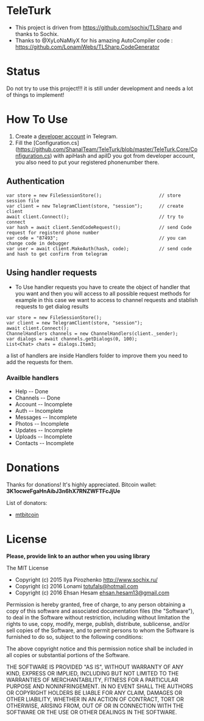 # TeleTurk
* This project is driven from https://github.com/sochix/TLSharp and thanks to Sochix.
* Thanks to @XyLoNaMiyX for his amazing AutoCompiler code : https://github.com/LonamiWebs/TLSharp.CodeGenerator

# Status
Do not try to use this project!!! it is still under development and needs a lot of things to implement!

# How To Use
1. Create a [developer account](https://my.telegram.org/) in Telegram.
2. Fill the [Configuration.cs] (https://github.com/ShanalTeam/TeleTurk/blob/master/TeleTurk.Core/Configuration.cs) with apiHash and apiID you got from developer account, you also need to put your registered phonenumber there. 

## Authentication

```
var store = new FileSessionStore();                     // store session file
var client = new TelegramClient(store, "session");      // create client
await client.Connect();                                 // try to connect
var hash = await client.SendCodeRequest();              // send Code request for registerd phone number
var code = "87493";                                     // you can change code in debugger
var user = await client.MakeAuth(hash, code);           // send code and hash to get confirm from telegram
```

## Using handler requests
* To Use handler requests you have to create the object of handler that you want and then you will access to all possible request methods
for example in this case we want to access to channel requests and stablish requests to get dialog results

```
var store = new FileSessionStore();
var client = new TelegramClient(store, "session");
await client.Connect();
ChannelHandlers channels = new ChannelHandlers(client._sender);
var dialogs = await channels.getDialogs(0, 100);
List<Chat> chats = dialogs.Item3;
```

a list of handlers are inside Handlers folder to improve them you need to add the requests for them.

### Availble handlers
* Help            -- Done
* Channels        -- Done
* Account         -- Incomplete
* Auth            -- Incomplete
* Messages        -- Incomplete
* Photos          -- Incomplete
* Updates         -- Incomplete
* Uploads         -- Incomplete
* Contacts        -- Incomplete

# Donations
Thanks for donations! It's highly appreciated. 
Bitcoin wallet: **3K1ocweFgaHnAibJ3n6hX7RNZWFTFcJjUe**

List of donators:
* [mtbitcoin](https://github.com/mtbitcoin)

# License

**Please, provide link to an author when you using library**

The MIT License

* Copyright (c) 2015 Ilya Pirozhenko http://www.sochix.ru/
* Copyright (c) 2016 Lonami totufals@hotmail.com
* Copyright (c) 2016 Ehsan Hesam ehsan.hesam13@gmail.com

Permission is hereby granted, free of charge, to any person obtaining a copy of this software and associated documentation files (the "Software"), to deal in the Software without restriction, including without limitation the rights to use, copy, modify, merge, publish, distribute, sublicense, and/or sell copies of the Software, and to permit persons to whom the Software is furnished to do so, subject to the following conditions:

The above copyright notice and this permission notice shall be included in all copies or substantial portions of the Software.

THE SOFTWARE IS PROVIDED "AS IS", WITHOUT WARRANTY OF ANY KIND, EXPRESS OR IMPLIED, INCLUDING BUT NOT LIMITED TO THE WARRANTIES OF MERCHANTABILITY, FITNESS FOR A PARTICULAR PURPOSE AND NONINFRINGEMENT. IN NO EVENT SHALL THE AUTHORS OR COPYRIGHT HOLDERS BE LIABLE FOR ANY CLAIM, DAMAGES OR OTHER LIABILITY, WHETHER IN AN ACTION OF CONTRACT, TORT OR OTHERWISE, ARISING FROM, OUT OF OR IN CONNECTION WITH THE SOFTWARE OR THE USE OR OTHER DEALINGS IN THE SOFTWARE.
